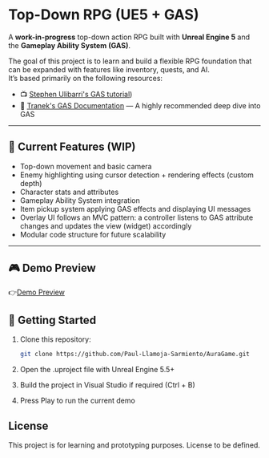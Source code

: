# Top-Down RPG (UE5 + GAS)

A **work-in-progress** top-down action RPG built with **Unreal Engine 5** and the **Gameplay Ability System (GAS)**.

The goal of this project is to learn and build a flexible RPG foundation that can be expanded with features like inventory, quests, and AI.  
It’s based primarily on the following resources:

- 📺 [Stephen Ulibarri's GAS tutorial](https://www.udemy.com/course/unreal-engine-5-gas-top-down-rpg))
- 📘 [Tranek's GAS Documentation](https://github.com/tranek/GASDocumentation) — A highly recommended deep dive into GAS

---

## 🚧 Current Features (WIP)
- Top-down movement and basic camera
- Enemy highlighting using cursor detection + rendering effects (custom depth)
- Character stats and attributes
- Gameplay Ability System integration
- Item pickup system applying GAS effects and displaying UI messages
- Overlay UI follows an MVC pattern: a controller listens to GAS attribute changes and updates the view (widget) accordingly
- Modular code structure for future scalability

---

## 🎮 Demo Preview

👉[Demo Preview](https://youtu.be/FWDv4NXYaKQ)

## 🚀 Getting Started

1. Clone this repository:
   ```bash
   git clone https://github.com/Paul-Llamoja-Sarmiento/AuraGame.git

2. Open the .uproject file with Unreal Engine 5.5+

3. Build the project in Visual Studio if required (Ctrl + B)

4. Press Play to run the current demo

## License
This project is for learning and prototyping purposes. License to be defined.
